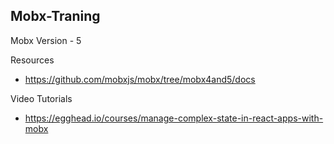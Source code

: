 ## Mobx-Traning

Mobx Version - 5

Resources

- https://github.com/mobxjs/mobx/tree/mobx4and5/docs


Video Tutorials

- https://egghead.io/courses/manage-complex-state-in-react-apps-with-mobx

